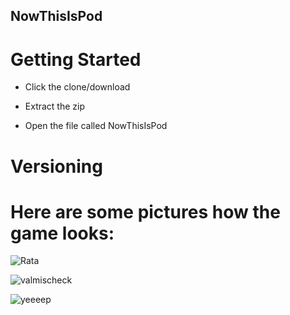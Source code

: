 ## NowThisIsPod

# Getting Started

* Click the clone/download

* Extract the zip

* Open the file called NowThisIsPod


# Versioning



# Here are some pictures how the game looks:

![Rata](https://user-images.githubusercontent.com/35567342/62704420-05160a00-b9f4-11e9-9e45-8198aac64ac9.png)

![valmischeck](https://user-images.githubusercontent.com/35567342/62704517-49090f00-b9f4-11e9-95b4-7b7636def389.png)

![yeeeep](https://user-images.githubusercontent.com/35567342/62704518-49a1a580-b9f4-11e9-9492-fcb4bdf9d3b6.png)
